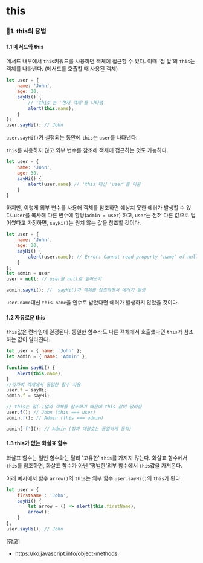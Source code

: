 # this

### 🚩1. this의 용법

#### 1.1 메서드와 this

메서드 내부에서 `this`키워드를 사용하면 객체에 접근할 수 있다. 이때 '점 앞'의 `this`는 객체를 나타낸다. (메서드를 호출할 때 사용된 객체)

```javascript
let user = {
    name: 'John',
    age: 30,
    sayHi() {
        // 'this'는 '현재 객체'를 나타냄
        alert(this.name);
    }
};
user.sayHi(); // John
```

`user.sayHi()`가 실행되는 동안에 `this`는 `user`를 나타낸다. 

`this`를 사용하지 않고 외부 변수를 참조해 객체에 접근하는 것도 가능하다.

```javascript
let user = {
    name: 'John',
    age: 30,
    sayHi() {
        alert(user.name) // 'this'대신 'user'를 이용
    }
}
```

하지만, 이렇게 외부 변수를 사용해 객체를 참조하면 예상치 못한 에러가 발생할 수 있다. `user`를 복사해 다른 변수에 할당(`admin = user`) 하고, `user`는 전혀 다른 값으로 덮어썼다고 가정하면, `sayHi()`는 원치 않는 값을 참조할 것이다.

```javascript
let user = {
    name: 'John',
    age: 30,
    sayHi() {
        alert(user.name); // Error: Cannot read property 'name' of null
    }
};
let admin = user
user = null; // user을 null로 덮어쓰기

admin.sayHi(); //  sayHi()가 객체를 참조하면서 에러가 발생 
```

`user.name`대신 `this.name`을 인수로 받았다면 에러가 발생하지 않았을 것이다.



#### 1.2 자유로운 this

`this`값은 런타임에 결정된다. 동일한 함수라도 다른 객체에서 호출했다면 `this`가 참조하는 값이 달라진다.

```javascript
let user = { name: 'John' };
let admin = { name: 'Admin' };
 
function sayHi() {
    alert(this.name);
}
//각자의 객체에서 동일한 함수 사용
user.f = sayHi;
admin.f = sayHi;

// this는 점(.)앞의 객체를 참조하기 때문에 this 값이 달라짐
user.f(); // John (this === user)
admin.f(); // Admin (this === admin)

admin['f'](); // Admin (점과 대괄호는 동일하게 동작)
```



#### 1.3 this가 없는 화살표 함수

화살표 함수는 일반 함수와는 달리 '고유한' `this`를 가지지 않는다. 화살표 함수에서 `this`를 참조하면, 화살표 함수가 아닌 '평범한'외부 함수에서 `this`값을 가져온다.

아래 예시에서 함수 `arrow()`의 `this`는 외부 함수 `user.sayHi()`의 `this`가 된다.

```javascript
let user = {
    firstName : 'John',
    sayHi() {
        let arrow = () => alert(this.firstName);
        arrow();
    }
};
user.sayHi(); // John
```





[참고]

- https://ko.javascript.info/object-methods
